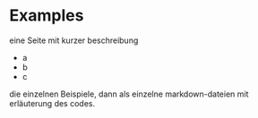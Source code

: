# Examples 

eine Seite mit kurzer beschreibung

- a
- b
- c

die einzelnen Beispiele, dann als einzelne markdown-dateien mit erläuterung des codes.